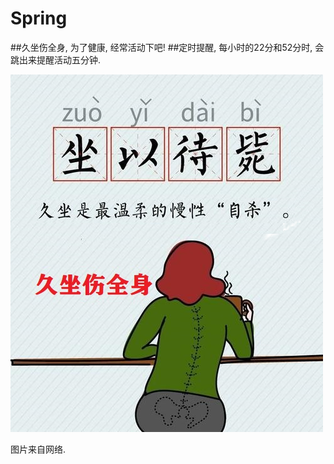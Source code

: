 # Spring

##久坐伤全身, 为了健康, 经常活动下吧!
##定时提醒, 每小时的22分和52分时, 会跳出来提醒活动五分钟.

![坐以待毙](code/zuoyidaibi.bmp)

图片来自网络.
